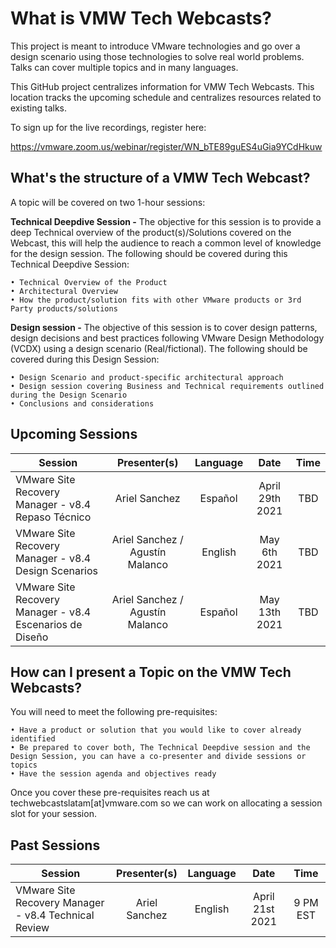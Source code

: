 # What is VMW Tech Webcasts?

This project is meant to introduce VMware technologies and go over a design scenario using those technologies to solve real world problems. Talks can cover multiple topics and in many languages. 

This GitHub project centralizes information for VMW Tech Webcasts. This location tracks the upcoming schedule and centralizes resources related to existing talks.

To sign up for the live recordings, register here:

https://vmware.zoom.us/webinar/register/WN_bTE89guES4uGia9YCdHkuw

## What's the structure of a VMW Tech Webcast?

A topic will be covered on two 1-hour sessions:

**Technical Deepdive Session -** The objective for this session is to provide a deep Technical overview of the product(s)/Solutions covered on the Webcast, this will help the audience to reach a common level of knowledge for the design session. The following should be covered during this Technical Deepdive Session:
    
    • Technical Overview of the Product 
    • Architectural Overview
    • How the product/solution fits with other VMware products or 3rd Party products/solutions

**Design session -** The objective of this session is to cover design patterns, design decisions and best practices following VMware Design Methodology (VCDX) using a design scenario (Real/fictional). The following should be covered during this Design Session:
    
    • Design Scenario and product-specific architectural approach
    • Design session covering Business and Technical requirements outlined during the Design Scenario 
    • Conclusions and considerations
    
## Upcoming Sessions
    
| Session       | Presenter(s)          | Language |  Date | Time | 
| ------------- |:-------------:| :-----:| :-----:| :-----:| 
| VMware Site Recovery Manager - v8.4 Repaso Técnico | Ariel Sanchez      | Español | April 29th 2021 | TBD | 
| VMware Site Recovery Manager - v8.4 Design Scenarios | Ariel Sanchez / Agustín Malanco     |  English  |  May 6th 2021 | TBD |
| VMware Site Recovery Manager - v8.4 Escenarios de Diseño| Ariel Sanchez / Agustín Malanco | Español |  May 13th 2021 | TBD |
   
## How can I present a Topic on the VMW Tech Webcasts?
    
You will need to meet the following pre-requisites:

    • Have a product or solution that you would like to cover already identified
    • Be prepared to cover both, The Technical Deepdive session and the Design Session, you can have a co-presenter and divide sessions or topics
    • Have the session agenda and objectives ready

Once you cover these pre-requisites reach us at techwebcastslatam[at]vmware.com so we can work on allocating a session slot for your session. 


## Past Sessions
    
| Session       | Presenter(s)          | Language |  Date | Time | 
| ------------- |:-------------:| :-----:| :-----:| :-----:| 
| VMware Site Recovery Manager - v8.4 Technical Review | Ariel Sanchez | English | April 21st 2021 | 9 PM EST |
